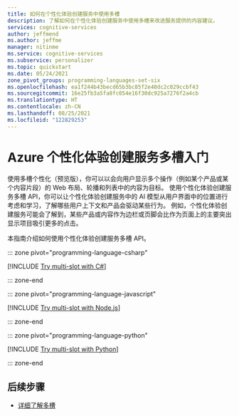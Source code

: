```yaml
---
title: 如何在个性化体验创建服务中使用多槽
description: 了解如何在个性化体验创建服务中使用多槽来改进服务提供的内容建议。
services: cognitive-services
author: jeffmend
ms.author: jeffme
manager: nitinme
ms.service: cognitive-services
ms.subservice: personalizer
ms.topic: quickstart
ms.date: 05/24/2021
zone_pivot_groups: programming-languages-set-six
ms.openlocfilehash: ea1f244b43becd65b3bc85f2e40dc2c029ccbf43
ms.sourcegitcommit: 16e25fb3a5fa8fc054e16f30dc925a7276f2a4cb
ms.translationtype: HT
ms.contentlocale: zh-CN
ms.lasthandoff: 08/25/2021
ms.locfileid: "122829253"
---
```

# <a name="get-started-with-multi-slot-for-azure-personalizer"></a>Azure 个性化体验创建服务多槽入门

使用多槽个性化（预览版），你可以以会向用户显示多个操作（例如某个产品或某个内容片段）的 Web 布局、轮播和列表中的内容为目标。 使用个性化体验创建服务多槽 API，你可以让个性化体验创建服务中的 AI 模型从用户界面中的位置进行考虑和学习，了解哪些用户上下文和产品会驱动某些行为。 例如，个性化体验创建服务可能会了解到，某些产品或内容作为边栏或页脚会比作为页面上的主要突出显示项目吸引更多的点击。 

本指南介绍如何使用个性化体验创建服务多槽 API。

::: zone pivot="programming-language-csharp"

[!INCLUDE [Try multi-slot with C#](./includes/quickstart-multislot-csharp.md)]

::: zone-end

::: zone pivot="programming-language-javascript"

[!INCLUDE [Try multi-slot with Node.js](./includes/quickstart-multislot-nodejs.md)]

::: zone-end

::: zone pivot="programming-language-python"

[!INCLUDE [Try multi-slot with Python](./includes/quickstart-multislot-python.md)]

::: zone-end

## <a name="next-steps"></a>后续步骤

* [详细了解多槽](concept-multi-slot-personalization.md)